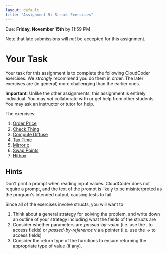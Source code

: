 ```yaml
---
layout: default
title: "Assignment 5: Struct Exercises"
---
```


Due: **Friday, November 15th** by 11:59 PM

<div class="callout">
Note that late submissions will <em>not</em> be accepted for this assignment.
</div>

# Your Task

Your task for this assignment is to complete the following CloudCoder exercises.  We <em>strongly</em> recommend you do them in order.  The later exercises are (in general) more challenging than the earlier ones.

<div class="callout">
<b>Important</b>: Unlike the other assignments, this assignment is entirely individual.  You may <em>not</em> collaborate with or get help from other students.  You may ask an instructor or tutor for help.
</div>

The exercises:

1. [Order Price](https://cs.ycp.edu/cloudcoder/#exercise?c=23,p=1176) <!-- 23:42 -->
2. [Check Thing](https://cs.ycp.edu/cloudcoder/#exercise?c=23,p=1175) <!-- 23:41 -->
3. [Compute Diffuse](https://cs.ycp.edu/cloudcoder/#exercise?c=23,p=1174) <!-- 23:40 -->
4. [Tax Time](https://cs.ycp.edu/cloudcoder/#exercise?c=23,p=1177) <!-- 23:43 -->
5. [Mirror x](https://cs.ycp.edu/cloudcoder/#exercise?c=23,p=1178) <!-- 23:44 -->
6. [Swap Points](https://cs.ycp.edu/cloudcoder/#exercise?c=23,p=1179) <!-- 23:45 -->
7. [Hitbox](https://cs.ycp.edu/cloudcoder/#exercise?c=23,p=1180)  <!-- 23:46 -->

## Hints

Don't print a prompt when reading input values.  CloudCoder does not require a prompt, and the text of the prompt is likely to be misinterpreted as the program's intended output, causing tests to fail.

Since all of the exercises involve structs, you will want to

1. Think about a general strategy for solving the problem, and write down an outline of your strategy including what the fields of the structs are
2. Consider whether parameters are *passed-by-value* (i.e. use the . to access fields) or *passed-by-reference* via a pointer (i.e. use the -> to access fields)
3. Consider the return type of the functions to ensure returning the appropriate type of value (if any).

<!-- vim:set wrap: -->
<!-- vim:set linebreak: -->
<!-- vim:set nolist: -->
